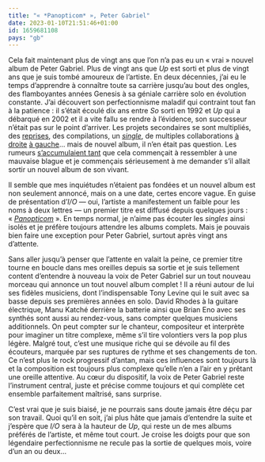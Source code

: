 ```yaml
---
title: "« *Panopticom* », Peter Gabriel"
date: 2023-01-10T21:51:46+01:00
id: 1659681108 
pays: "gb"
---
```


Cela fait maintenant plus de vingt ans que l’on n’a pas eu un « vrai » nouvel album de Peter Gabriel. Plus de vingt ans que *Up* est sorti et plus de vingt ans que je suis tombé amoureux de l’artiste. En deux décennies, j’ai eu le temps d’apprendre à connaître toute sa carrière jusqu’au bout des ongles, des flamboyantes années Genesis à sa géniale carrière solo en évolution constante. J’ai découvert son perfectionnisme maladif qui contraint tout fan à la patience : il s’était écoulé dix ans entre *So* sorti en 1992 et *Up* qui a débarqué en 2002 et il a vite fallu se rendre à l’évidence, son successeur n’était pas sur le point d’arriver. Les projets secondaires se sont multipliés, des [reprises](https://voiretmanger.fr/scratch-my-back-peter-gabriel/), des compilations, un *[single](https://www.youtube.com/watch?v=nqFKjz4l9u0)*, de multiples collaborations [à droite](https://nicolasfurno.fr/album/we-arcade-fire/) [à gauche](https://nicolasfurno.fr/album/here-it-is-tribute-leonard-cohen/)… mais de nouvel album, il n’en était pas question. Les rumeurs [s’accumulaient tant](https://fr.wikipedia.org/wiki/I/O_(album)#Historique) que cela commençait à ressembler à une mauvaise blague et je commençais sérieusement à me demander s’il allait sortir un nouvel album de son vivant.

Il semble que mes inquiétudes n’étaient pas fondées et un nouvel album est non seulement annoncé, mais on a une date, certes encore vague. En guise de présentation d’*I/O* — oui, l’artiste a manifestement un faible pour les noms à deux lettres — un premier titre est diffusé depuis quelques jours : « [*Panopticom*](https://www.youtube.com/watch?v=KIDu6a9COmg) ». En temps normal, je n’aime pas écouter les *singles* ainsi isolés et je préfère toujours attendre les albums complets. Mais je pouvais bien faire une exception pour Peter Gabriel, surtout après vingt ans d’attente. 

Sans aller jusqu’à penser que l’attente en valait la peine, ce premier titre tourne en boucle dans mes oreilles depuis sa sortie et je suis tellement content d’entendre à nouveau la voix de Peter Gabriel sur un tout nouveau morceau qui annonce un tout nouvel album complet ! Il a réuni autour de lui ses fidèles musiciens, dont l’indispensable Tony Levine qui le suit avec sa basse depuis ses premières années en solo. David Rhodes à la guitare électrique, Manu Katché derrière la batterie ainsi que Brian Eno avec ses synthés sont aussi au rendez-vous, sans compter quelques musiciens additionnels. On peut compter sur le chanteur, compositeur et interprète pour imaginer un titre complexe, même s’il tire volontiers vers la pop plus légère. Malgré tout, c’est une musique riche qui se dévoile au fil des écouteurs, marquée par ses ruptures de rythme et ses changements de ton. Ce n’est plus le rock progressif d’antan, mais ces influences sont toujours là et la composition est toujours plus complexe qu’elle n’en a l’air en y prêtant une oreille attentive. Au cœur du dispositif, la voix de Peter Gabriel reste l’instrument central, juste et précise comme toujours et qui complète cet ensemble parfaitement maîtrisé, sans surprise.

C’est vrai que je suis biaisé, je ne pourrais sans doute jamais être déçu par son travail. Quoi qu’il en soit, j’ai plus hâte que jamais d’entendre la suite et j’espère que *I/O* sera à la hauteur de *Up*, qui reste un de mes albums préférés de l’artiste, et même tout court. Je croise les doigts pour que son légendaire perfectionnisme  ne recule pas la sortie de quelques mois, voire d’un an ou deux…
